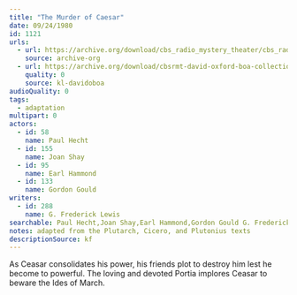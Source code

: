 ```yaml
---
title: "The Murder of Caesar"
date: 09/24/1980
id: 1121
urls: 
  - url: https://archive.org/download/cbs_radio_mystery_theater/cbs_radio_mystery_theater-1101-1150.zip/cbs_radio_mystery_theater-1101-1150%2Fcbsrmt_1121_the_murder_of_caesar.mp3
    source: archive-org
  - url: https://archive.org/download/cbsrmt-david-oxford-boa-collection/CBSRMT-800924-1121-The-Murder-of-Caesar-(128-48)_WBBM-JE-{BoA}.mp3
    quality: 0
    source: kl-davidoboa
audioQuality: 0
tags: 
  - adaptation
multipart: 0
actors:  
  - id: 58
    name: Paul Hecht  
  - id: 155
    name: Joan Shay  
  - id: 95
    name: Earl Hammond  
  - id: 133
    name: Gordon Gould
writers:  
  - id: 288
    name: G. Frederick Lewis
searchable: Paul Hecht,Joan Shay,Earl Hammond,Gordon Gould G. Frederick Lewis
notes: adapted from the Plutarch, Cicero, and Plutonius texts
descriptionSource: kf
---
```

As Ceasar consolidates his power, his friends plot to destroy him lest he become to powerful. The loving and devoted Portia implores Ceasar to beware the Ides of March.
